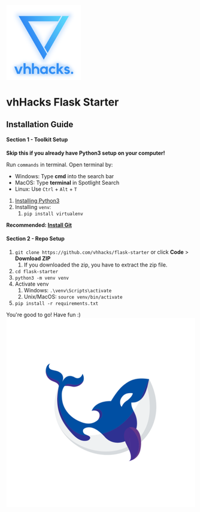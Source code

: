 <img src="https://raw.githubusercontent.com/Vhhacks/vhhacks.github.io/master/images/logos/logo-glow.png" width="200">

# vhHacks Flask Starter

## Installation Guide

#### Section 1 - Toolkit Setup
**Skip this if you already have Python3 setup on your computer!**

Run `commands` in terminal. Open terminal by:
* Windows: Type **cmd** into the search bar
* MacOS: Type **terminal** in Spotlight Search
* Linux: Use `Ctrl` + `Alt` + `T`

1. [Installing Python3](https://realpython.com/installing-python/)
2. Installing `venv`:
    1. `pip install virtualenv`

**Recommended: [Install Git](https://git-scm.com/book/en/v2/Getting-Started-Installing-Git)**

#### Section 2 - Repo Setup
1. `git clone https://github.com/vhhacks/flask-starter` or click **Code** > **Download ZIP**
    1. If you downloaded the zip, you have to extract the zip file.
2. `cd flask-starter`
3. `python3 -m venv venv`
4. Activate venv
    1. Windows: `.\venv\Scripts\activate`
    2. Unix/MacOS: `source venv/bin/activate`
5. `pip install -r requirements.txt`

You're good to go! Have fun :)
<img src="https://raw.githubusercontent.com/Vhhacks/vhhacks.github.io/master/images/mascots/orca.svg">